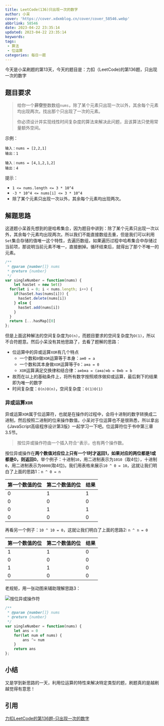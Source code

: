 ```yaml
---
title: LeetCode(136)只出现一次的数字
author: 小呆
cover: 'https://cover.xdxmblog.cn/cover/cover_58546.webp'
abbrlink: 58546
date: 2023-04-22 23:35:14
updated: 2023-04-22 23:35:14
keywords:
tags:
 - 算法
 - 位运算
categories: 每日一题
---
```


今天是小呆刷题的第13天，今天的题目是：力扣（LeetCode)的第136题，只出现一次的数字

## 题目要求

> 给你一个**非空**整数数组`nums`，除了某个元素只出现一次以外，其余每个元素均出现两次。找出那个只出现了一次的元素。
>
> 你必须设计并实现线性时间复杂度的算法来解决此问题，且该算法只使用常量额外空间。
>

<!--more-->

示例：

```
输入：nums = [2,2,1]
输出：1

输入：nums = [4,1,2,1,2]
输出：4
```

提示：

- `1 <= nums.length <= 3 * 10^4`
- `-3 * 10^4 <= nums[i] <= 3 * 10^4`
- 除了某个元素只出现一次以外，其余每个元素均出现两次。

## 解题思路

这道题小呆首先想到的是哈希集合，因为题目中讲到：除了某个元素只出现一次以外，其余每个元素均出现两次。所以我们不能直接数组去重，但是我们可以利用`Set`集合存储的值唯一这个特性，去遍历数组，如果遍历过程中哈希集合中存储过当前项，那说明当前元素不唯一，直接删掉。循环结束后，就得出了那个不唯一的元素。

```javascript
/**
 * @param {number[]} nums
 * @return {number}
 */
var singleNumber = function(nums) {
	let hasSet = new Set()
  for(let i = 0; i < nums.length; i++) {
    if(hasSet.has(nums[i])) {
      hasSet.delete(nums[i])
    } else {
      hasSet.add(nums[i])
    }
  }
  return [...hasMap][0]
};
```

但是上面这种解法的空间复杂度为`O(n)`，而题目要求的空间复杂度为`O(1)`，所以不合符题意。然后小呆没有其他思路了，去看了题解的思路：

- 位运算中的异或运算`XOR`有几个特点
  - 一个数和`0`做`XOR`运算等于本身：`a⊕0 = a`
  - 一个数和其本身做`XOR`运算等于`0`：`a⊕a = 0`
  - `XOR`运算满足交换律和结合律：`a⊕b⊕a = (a⊕a)⊕b = 0⊕b = b`
- 故而在以上的基础条件上，将所有数字按照顺序做抑或运算，最后剩下的结果即为唯一的数字
- 时间复杂度：`O(n)O(n)`，空间复杂度：`O(1)O(1)`

### 异或运算`XOR`

异或运算`XOR`属于位运算符，也就是在操作的过程中，会将十进制的数字转换成二进制，然后按照二进制的位来操作数值。小呆对于位运算也不是很熟悉，所以拿出《JavaScript高级程序设计第3版》一起学习一下吧。位运算符位于书中第三章3.5节。

> 按位异或操作符由一个插入符合`^`表示，也有两个操作数。

按位异或操作在**两个数值对应位上只有一个1时才返回1，如果对应的两位都是1或都是0，则返回0**。举个例子：十进制`10`，用二进制表示为`1010`（取4位），十进制`0`，用二进制表示为`0000`(取4位)。我们用表格来展示`10 ^ 0 = 10`，这就让我们明白了上面的思路1：`n ^ 0 = n`

| 第一个数值的位 | 第二个数值的位 | 结果 |
| -------------- | -------------- | ---- |
| 0              | 1              | 1    |
| 0              | 0              | 0    |
| 0              | 1              | 1    |
| 0              | 0              | 0    |

再看另一个例子：`10 ^ 10 = 0`，这就让我们明白了上面的思路2: `n ^ n = 0`

| 第一个数值的位 | 第二个数值的位 | 结果 |
| -------------- | -------------- | ---- |
| 1              | 1              | 0    |
| 0              | 0              | 0    |
| 1              | 1              | 0    |
| 0              | 0              | 0    |

老规矩，用一张动图来辅助理解思路3：

![按位异或操作符](//img.xdxmblog.cn/images/image-202304220001.gif)

```javascript
/**
 * @param {number[]} nums
 * @return {number}
 */
var singleNumber = function(nums) {
    let ans = 0
    for(let num of nums) {
        ans ^= num
    }
    return ans
};
```

## 小结

又是学到新思路的一天，利用位运算的特性来解决特定类型的题，刷题真的是越刷越觉得有意思！

## 引用

[力扣LeetCode的第136题-只出现一次的数字](https://leetcode.cn/problems/single-number)
